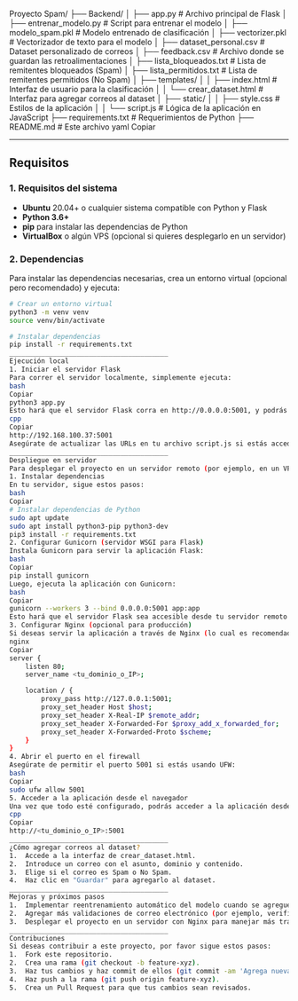 Proyecto Spam/ ├── Backend/ │ ├── app.py # Archivo principal de Flask │ ├── entrenar_modelo.py # Script para entrenar el modelo │ ├── modelo_spam.pkl # Modelo entrenado de clasificación │ ├── vectorizer.pkl # Vectorizador de texto para el modelo │ ├── dataset_personal.csv # Dataset personalizado de correos │ ├── feedback.csv # Archivo donde se guardan las retroalimentaciones │ ├── lista_bloqueados.txt # Lista de remitentes bloqueados (Spam) │ ├── lista_permitidos.txt # Lista de remitentes permitidos (No Spam) │ ├── templates/ │ │ ├── index.html # Interfaz de usuario para la clasificación │ │ └── crear_dataset.html # Interfaz para agregar correos al dataset │ ├── static/ │ │ ├── style.css # Estilos de la aplicación │ │ └── script.js # Lógica de la aplicación en JavaScript ├── requirements.txt # Requerimientos de Python ├── README.md # Este archivo
yaml
Copiar

---

## Requisitos

### 1. Requisitos del sistema

- **Ubuntu** 20.04+ o cualquier sistema compatible con Python y Flask
- **Python 3.6+**
- **pip** para instalar las dependencias de Python
- **VirtualBox** o algún VPS (opcional si quieres desplegarlo en un servidor)

### 2. Dependencias

Para instalar las dependencias necesarias, crea un entorno virtual (opcional pero recomendado) y ejecuta:

```bash
# Crear un entorno virtual
python3 -m venv venv
source venv/bin/activate

# Instalar dependencias
pip install -r requirements.txt
________________________________________
Ejecución local
1. Iniciar el servidor Flask
Para correr el servidor localmente, simplemente ejecuta:
bash
Copiar
python3 app.py
Esto hará que el servidor Flask corra en http://0.0.0.0:5001, y podrás acceder a la interfaz desde cualquier navegador en la misma red usando:
cpp
Copiar
http://192.168.100.37:5001
Asegúrate de actualizar las URLs en tu archivo script.js si estás accediendo desde otra máquina, apuntando a tu IP local en lugar de localhost.
________________________________________
Despliegue en servidor
Para desplegar el proyecto en un servidor remoto (por ejemplo, en un VPS de DigitalOcean):
1. Instalar dependencias
En tu servidor, sigue estos pasos:
bash
Copiar
# Instalar dependencias de Python
sudo apt update
sudo apt install python3-pip python3-dev
pip3 install -r requirements.txt
2. Configurar Gunicorn (servidor WSGI para Flask)
Instala Gunicorn para servir la aplicación Flask:
bash
Copiar
pip install gunicorn
Luego, ejecuta la aplicación con Gunicorn:
bash
Copiar
gunicorn --workers 3 --bind 0.0.0.0:5001 app:app
Esto hará que el servidor Flask sea accesible desde tu servidor remoto en http://<IP_DEL_SERVIDOR>:5001.
3. Configurar Nginx (opcional para producción)
Si deseas servir la aplicación a través de Nginx (lo cual es recomendado para producción), configura un archivo de configuración en /etc/nginx/sites-available/:
nginx
Copiar
server {
    listen 80;
    server_name <tu_dominio_o_IP>;

    location / {
        proxy_pass http://127.0.0.1:5001;
        proxy_set_header Host $host;
        proxy_set_header X-Real-IP $remote_addr;
        proxy_set_header X-Forwarded-For $proxy_add_x_forwarded_for;
        proxy_set_header X-Forwarded-Proto $scheme;
    }
}
4. Abrir el puerto en el firewall
Asegúrate de permitir el puerto 5001 si estás usando UFW:
bash
Copiar
sudo ufw allow 5001
5. Acceder a la aplicación desde el navegador
Una vez que todo esté configurado, podrás acceder a la aplicación desde el navegador en:
cpp
Copiar
http://<tu_dominio_o_IP>:5001
________________________________________
¿Cómo agregar correos al dataset?
1.	Accede a la interfaz de crear_dataset.html.
2.	Introduce un correo con el asunto, dominio y contenido.
3.	Elige si el correo es Spam o No Spam.
4.	Haz clic en "Guardar" para agregarlo al dataset.
________________________________________
Mejoras y próximos pasos
1.	Implementar reentrenamiento automático del modelo cuando se agreguen nuevos correos al dataset.
2.	Agregar más validaciones de correo electrónico (por ejemplo, verificar que la dirección de correo sea válida).
3.	Desplegar el proyecto en un servidor con Nginx para manejar más tráfico.
________________________________________
Contribuciones
Si deseas contribuir a este proyecto, por favor sigue estos pasos:
1.	Fork este repositorio.
2.	Crea una rama (git checkout -b feature-xyz).
3.	Haz tus cambios y haz commit de ellos (git commit -am 'Agrega nueva funcionalidad').
4.	Haz push a la rama (git push origin feature-xyz).
5.	Crea un Pull Request para que tus cambios sean revisados.

```
